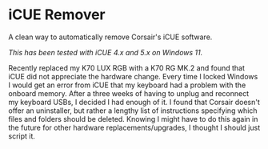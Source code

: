 # iCUE Remover
A clean way to automatically remove Corsair's iCUE software.

_This has been tested with iCUE 4.x and 5.x on Windows 11._

Recently replaced my K70 LUX RGB with a K70 RG MK.2 and found that iCUE did not appreciate the hardware change. Every time I locked Windows I would get an error from iCUE that my keyboard had a problem with the onboard memory. After a three weeks of having to unplug and reconnect my keyboard USBs, I decided I had enough of it. I found that Corsair doesn't offer an uninstaller, but rather a lengthy list of instructions specifying which files and folders should be deleted. Knowing I might have to do this again in the future for other hardware replacements/upgrades, I thought I should just script it.
